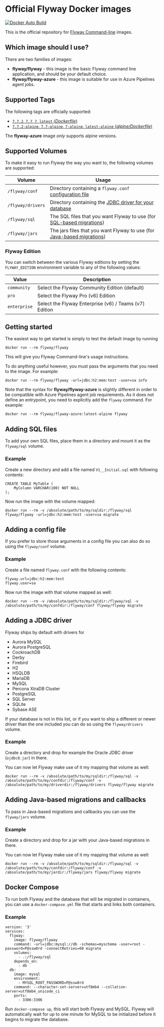 # Official Flyway Docker images

[![Docker Auto Build](https://img.shields.io/docker/cloud/automated/flyway/flyway)][docker]

[docker]: https://hub.docker.com/r/flyway/flyway/
[docker]: https://hub.docker.com/r/flyway/flyway-azure/

This is the official repository for [Flyway Command-line](https://flywaydb.org/documentation/commandline/) images.

## Which image should I use?

There are two families of images:

- **flyway/flyway** - this image is the basic Flyway command line application, and should be your default choice.
- **flyway/flyway-azure** - this image is suitable for use in Azure Pipelines agent jobs.

## Supported Tags

The following tags are officially supported:

-	[`7.7.2`, `7.7`, `7`, `latest` (*Dockerfile*)](https://github.com/flyway/flyway-docker/blob/master/Dockerfile)
-	[`7.7.2-alpine`, `7.7-alpine`, `7-alpine`, `latest-alpine` (*alpine/Dockerfile*)](https://github.com/flyway/flyway-docker/blob/master/alpine/Dockerfile)

The **flyway-azure** image *only* supports alpine versions.

## Supported Volumes

To make it easy to run Flyway the way you want to, the following volumes are supported:

Volume | Usage
-------|------
`/flyway/conf` | Directory containing a `flyway.conf` [configuration file](https://flywaydb.org/documentation/commandline/#configuration)
`/flyway/drivers` | Directory containing the [JDBC driver for your database](https://flywaydb.org/documentation/commandline/#jdbc-drivers)
`/flyway/sql` | The SQL files that you want Flyway to use (for [SQL-based migrations](https://flywaydb.org/documentation/migration/sql))
`/flyway/jars` | The jars files that you want Flyway to use (for [Java-based migrations](https://flywaydb.org/documentation/migration/java))

### Flyway Edition

You can switch between the various Flyway editions by setting the `FLYWAY_EDITION` environment variable to any of the following values:

Value | Description
------|------
`community` | Select the Flyway Community Edition (default)
`pro` | Select the Flyway Pro (v6) Edition
`enterprise` | Select the Flyway Enterprise (v6) / Teams (v7) Edition

## Getting started

The easiest way to get started is simply to test the default image by running

`docker run --rm flyway/flyway`

This will give you Flyway Command-line's usage instructions.

To do anything useful however, you must pass the arguments that you need to the image. For example:

`docker run --rm flyway/flyway -url=jdbc:h2:mem:test -user=sa info`

Note that the syntax for **flyway/flyway-azure** is slightly different in order to be compatible with Azure Pipelines
agent job requirements. As it does not define an entrypoint, you need to explicitly add the `flyway` command. For example:

`docker run --rm flyway/flyway-azure:latest-alpine flyway`

## Adding SQL files

To add your own SQL files, place them in a directory and mount it as the `flyway/sql` volume.

### Example

Create a new directory and add a file named `V1__Initial.sql` with following contents:

```
CREATE TABLE MyTable (
    MyColumn VARCHAR(100) NOT NULL
);

```

Now run the image with the volume mapped:

`docker run --rm -v /absolute/path/to/my/sqldir:/flyway/sql flyway/flyway -url=jdbc:h2:mem:test -user=sa migrate`

## Adding a config file

If you prefer to store those arguments in a config file you can also do so using the `flyway/conf` volume.

### Example

Create a file named `flyway.conf` with the following contents:

```
flyway.url=jdbc:h2:mem:test
flyway.user=sa
```

Now run the image with that volume mapped as well:

`docker run --rm -v /absolute/path/to/my/sqldir:/flyway/sql -v /absolute/path/to/my/confdir:/flyway/conf flyway/flyway migrate`

## Adding a JDBC driver

Flyway ships by default with drivers for

- Aurora MySQL
- Aurora PostgreSQL
- CockroachDB
- Derby
- Firebird
- H2
- HSQLDB
- MariaDB
- MySQL
- Percona XtraDB Cluster
- PostgreSQL
- SQL Server
- SQLite
- Sybase ASE

If your database is not in this list, or if you want to ship a different or newer driver than the one included you can do so using the `flyway/drivers` volume.

### Example

Create a directory and drop for example the Oracle JDBC driver (`ojdbc8.jar`) in there.

You can now let Flyway make use of it my mapping that volume as well:

`docker run --rm -v /absolute/path/to/my/sqldir:/flyway/sql -v /absolute/path/to/my/confdir:/flyway/conf -v /absolute/path/to/my/driverdir:/flyway/drivers flyway/flyway migrate`

## Adding Java-based migrations and callbacks

To pass in Java-based migrations and callbacks you can use the `flyway/jars` volume.

### Example

Create a directory and drop for a jar with your Java-based migrations in there.

You can now let Flyway make use of it my mapping that volume as well:

`docker run --rm -v /absolute/path/to/my/sqldir:/flyway/sql -v /absolute/path/to/my/confdir:/flyway/conf -v /absolute/path/to/my/jardir:/flyway/jars flyway/flyway migrate`

## Docker Compose

To run both Flyway and the database that will be migrated in containers, you can use a `docker-compose.yml` file that
starts and links both containers.

### Example

```
version: '3'
services:
  flyway:
    image: flyway/flyway
    command: -url=jdbc:mysql://db -schemas=myschema -user=root -password=P@ssw0rd -connectRetries=60 migrate
    volumes:
      - .:/flyway/sql
    depends_on:
      - db
  db:
    image: mysql
    environment:
      - MYSQL_ROOT_PASSWORD=P@ssw0rd
    command: --character-set-server=utf8mb4 --collation-server=utf8mb4_unicode_ci
    ports:
      - 3306:3306
```

Run `docker-compose up`, this will start both Flyway and MySQL. Flyway will automatically wait for up to one minute for MySQL to be initialized before it begins to migrate the database.
